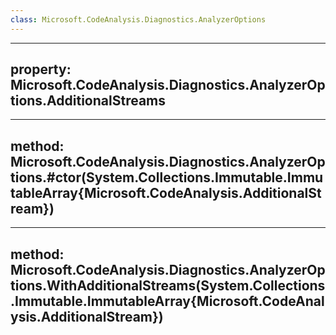 ```yaml
---
class: Microsoft.CodeAnalysis.Diagnostics.AnalyzerOptions
---
```


---
property: Microsoft.CodeAnalysis.Diagnostics.AnalyzerOptions.AdditionalStreams
---

---
method: Microsoft.CodeAnalysis.Diagnostics.AnalyzerOptions.#ctor(System.Collections.Immutable.ImmutableArray{Microsoft.CodeAnalysis.AdditionalStream})
---

---
method: Microsoft.CodeAnalysis.Diagnostics.AnalyzerOptions.WithAdditionalStreams(System.Collections.Immutable.ImmutableArray{Microsoft.CodeAnalysis.AdditionalStream})
---

